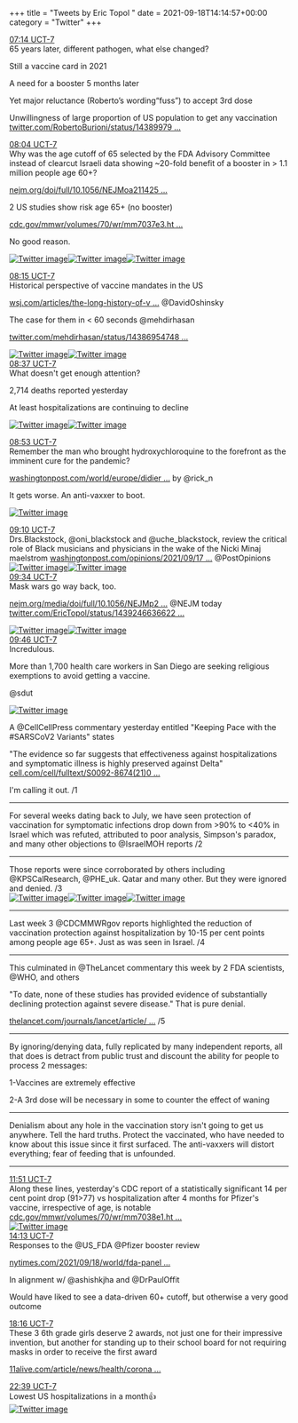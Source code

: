 +++
title = "Tweets by Eric Topol " 
date = 2021-09-18T14:14:57+00:00
category = "Twitter"
+++
<div class="tweet"> 
<div class="profile"> 
<a href="https://twitter.com/erictopol/status/1439231474130042882" target="_blank" rel="noreferer">07:14 UCT-7</a> 
</div> 
<div class="content"> 
65 years later, different pathogen, what else changed?

Still a vaccine card in 2021 

A need for a booster 5 months later

Yet major reluctance (Roberto’s wording“fuss”) to accept 3rd dose

Unwillingness of large proportion of US population to get any vaccination <a href="https://twitter.com/RobertoBurioni/status/1438997920041377800" target="_blank" rel="noreferer">twitter.com/RobertoBurioni/status/14389979 ...</a> 
</div> 
</div> 
<div class="tweet"> 
<div class="profile"> 
<a href="https://twitter.com/erictopol/status/1439243980248547332" target="_blank" rel="noreferer">08:04 UCT-7</a> 
</div> 
<div class="content"> 
Why was the age cutoff of 65 selected by the FDA Advisory Committee instead of clearcut Israeli data showing ~20-fold benefit of a booster in &gt; 1.1 million people age 60+?

<a href="https://www.nejm.org/doi/full/10.1056/NEJMoa2114255?query=featured_home" target="_blank" rel="noreferer">nejm.org/doi/full/10.1056/NEJMoa211425 ...</a> 


2 US studies show risk age 65+ (no booster)

<a href="https://www.cdc.gov/mmwr/volumes/70/wr/mm7037e3.htm?s_cid=mm7037e3_w" target="_blank" rel="noreferer">cdc.gov/mmwr/volumes/70/wr/mm7037e3.ht ...</a> 


No good reason. </div> 
<a href="/twitter/erictopol/images/E_k4qKEVkAAjOR1.jpg"  ><img src="/twitter/erictopol/images/E_k4qKEVkAAjOR1.jpg" alt="Twitter image" ></img></a><a href="/twitter/erictopol/images/E_k3I7OVcAsjItV.jpg"  ><img src="/twitter/erictopol/images/E_k3I7OVcAsjItV.jpg" alt="Twitter image" ></img></a><a href="/twitter/erictopol/images/E_k4ft-VEAUicXg.jpg"  ><img src="/twitter/erictopol/images/E_k4ft-VEAUicXg.jpg" alt="Twitter image" ></img></a></div> 
<div class="tweet"> 
<div class="profile"> 
<a href="https://twitter.com/erictopol/status/1439246636622835718" target="_blank" rel="noreferer">08:15 UCT-7</a> 
</div> 
<div class="content"> 
Historical perspective of vaccine mandates in the US

<a href="https://www.wsj.com/articles/the-long-history-of-vaccine-mandates-in-america-11631890699" target="_blank" rel="noreferer">wsj.com/articles/the-long-history-of-v ...</a> 
 @DavidOshinsky 

The case for them in &lt; 60 seconds @mehdirhasan 

<a href="https://twitter.com/mehdirhasan/status/1438695474836480002" target="_blank" rel="noreferer">twitter.com/mehdirhasan/status/14386954748 ...</a> 
 </div> 
<a href="/twitter/erictopol/images/E_k6fgLVgAQa8CW.jpg"  ><img src="/twitter/erictopol/images/E_k6fgLVgAQa8CW.jpg" alt="Twitter image" ></img></a><a href="/twitter/erictopol/images/E_k7IByVkAUaYNp.jpg"  ><img src="/twitter/erictopol/images/E_k7IByVkAUaYNp.jpg" alt="Twitter image" ></img></a></div> 
<div class="tweet"> 
<div class="profile"> 
<a href="https://twitter.com/erictopol/status/1439252274333708289" target="_blank" rel="noreferer">08:37 UCT-7</a> 
</div> 
<div class="content"> 
What doesn't get enough attention?

2,714 deaths reported yesterday



At least hospitalizations are continuing to decline </div> 
<a href="/twitter/erictopol/images/E_lATxVVgAMfX2O.jpg"  ><img src="/twitter/erictopol/images/E_lATxVVgAMfX2O.jpg" alt="Twitter image" ></img></a><a href="/twitter/erictopol/images/E_lAJqPVgAUi5HX.jpg"  ><img src="/twitter/erictopol/images/E_lAJqPVgAUi5HX.jpg" alt="Twitter image" ></img></a></div> 
<div class="tweet"> 
<div class="profile"> 
<a href="https://twitter.com/erictopol/status/1439256235719553027" target="_blank" rel="noreferer">08:53 UCT-7</a> 
</div> 
<div class="content"> 
Remember the man who brought hydroxychloroquine to the forefront as the imminent cure for the pandemic?

<a href="https://www.washingtonpost.com/world/europe/didier-raoult-hydroxychloroquine/2021/09/17/a56c5bd4-1574-11ec-a019-cb193b28aa73_story.html" target="_blank" rel="noreferer">washingtonpost.com/world/europe/didier ...</a> 
 by @rick_n 

It gets worse. An anti-vaxxer to boot. </div> 
<a href="/twitter/erictopol/images/E_lDhJ2UUAUn4kR.jpg"  ><img src="/twitter/erictopol/images/E_lDhJ2UUAUn4kR.jpg" alt="Twitter image" ></img></a></div> 
<div class="tweet"> 
<div class="profile"> 
<a href="https://twitter.com/erictopol/status/1439260647053664257" target="_blank" rel="noreferer">09:10 UCT-7</a> 
</div> 
<div class="content"> 
Drs.Blackstock, @oni_blackstock and @uche_blackstock, review the critical role of Black musicians and physicians in the wake of the Nicki Minaj maelstrom <a href="https://www.washingtonpost.com/opinions/2021/09/17/nicki-minaj-vaccine-tweet-covid-infertility-misinformation/" target="_blank" rel="noreferer">washingtonpost.com/opinions/2021/09/17 ...</a> 
 @PostOpinions </div> 
<a href="/twitter/erictopol/images/E_lF-q6UUAIU4vR.jpg"  ><img src="/twitter/erictopol/images/E_lF-q6UUAIU4vR.jpg" alt="Twitter image" ></img></a><a href="/twitter/erictopol/images/E_lGhq5UYA0egeg.jpg"  ><img src="/twitter/erictopol/images/E_lGhq5UYA0egeg.jpg" alt="Twitter image" ></img></a></div> 
<div class="tweet"> 
<div class="profile"> 
<a href="https://twitter.com/erictopol/status/1439266703427260417" target="_blank" rel="noreferer">09:34 UCT-7</a> 
</div> 
<div class="content"> 
Mask wars go way back, too.

<a href="https://www.nejm.org/media/doi/full/10.1056/NEJMp2112052" target="_blank" rel="noreferer">nejm.org/media/doi/full/10.1056/NEJMp2 ...</a> 
 @NEJM today  <a href="https://twitter.com/EricTopol/status/1439246636622835718" target="_blank" rel="noreferer">twitter.com/EricTopol/status/1439246636622 ...</a> 
</div> 
<a href="/twitter/erictopol/images/E_lNBvfVkAIPSz2.jpg"  ><img src="/twitter/erictopol/images/E_lNBvfVkAIPSz2.jpg" alt="Twitter image" ></img></a><a href="/twitter/erictopol/images/E_lNDzVVQAITyNq.jpg"  ><img src="/twitter/erictopol/images/E_lNDzVVQAITyNq.jpg" alt="Twitter image" ></img></a></div> 
<div class="tweet"> 
<div class="profile"> 
<a href="https://twitter.com/erictopol/status/1439269622767767564" target="_blank" rel="noreferer">09:46 UCT-7</a> 
</div> 
<div class="content"> 
Incredulous.

More than 1,700 health care workers in San Diego are seeking religious exemptions to avoid getting a vaccine.

@sdut </div> 
<a href="/twitter/erictopol/images/E_lPFC_UUAAqEmg.jpg"  ><img src="/twitter/erictopol/images/E_lPFC_UUAAqEmg.jpg" alt="Twitter image" ></img></a></div> 
<div class="thread"> 
<div class="thread-content"> 
A @CellCellPress commentary yesterday entitled "Keeping Pace with the #SARSCoV2 Variants" states 

"The evidence so far suggests that effectiveness against hospitalizations and symptomatic illness is highly preserved against Delta" <a href="https://www.cell.com/cell/fulltext/S0092-8674(21)01057-6" target="_blank" rel="noreferer">cell.com/cell/fulltext/S0092-8674(21)0 ...</a> 


I'm calling it out. /1</div> 
<hr><div class="thread-content"> 
For several weeks dating back to July, we have seen protection of vaccination for symptomatic infections drop down from &gt;90% to &lt;40% in Israel which was refuted, attributed to poor analysis, Simpson's paradox, and many other objections to @IsraelMOH reports /2</div> 
<hr><div class="thread-content"> 
Those reports were since corroborated by others including @KPSCalResearch, @PHE_uk. Qatar and many other. But they were ignored and denied. /3 </div> 
<a href="/twitter/erictopol/images/E_ljYZLUYAAqP0X.jpg"  ><img src="/twitter/erictopol/images/E_ljYZLUYAAqP0X.jpg" alt="Twitter image" ></img></a><a href="/twitter/erictopol/images/E_ljaeSUUAIiZIY.jpg"  ><img src="/twitter/erictopol/images/E_ljaeSUUAIiZIY.jpg" alt="Twitter image" ></img></a><a href="/twitter/erictopol/images/E_lj7UmUcAAkw7m.jpg"  ><img src="/twitter/erictopol/images/E_lj7UmUcAAkw7m.jpg" alt="Twitter image" ></img></a><hr><div class="thread-content"> 
Last week 3 @CDCMMWRgov reports highlighted the reduction of vaccination protection against hospitalization by 10-15 per cent points among people age 65+. Just as was seen in Israel. /4</div> 
<hr><div class="thread-content"> 
This culminated in @TheLancet commentary this week by 2 FDA scientists, @WHO, and others

"To date, none of these studies has provided evidence of substantially declining protection against severe disease." That is pure denial. 

<a href="https://www.thelancet.com/journals/lancet/article/PIIS0140-6736(21)02046-8/fulltext" target="_blank" rel="noreferer">thelancet.com/journals/lancet/article/ ...</a> 
 /5</div> 
<hr><div class="thread-content"> 
By ignoring/denying data, fully replicated by many independent reports, all that does is detract from public trust and discount the ability for people to process 2 messages: 

1-Vaccines are extremely effective

2-A 3rd dose will be necessary in some to counter the effect of waning</div> 
<hr><div class="thread-content"> 
Denialism about any hole in the vaccination story isn't going to get us anywhere. Tell the hard truths. Protect the vaccinated, who have needed to know about this issue since it first surfaced. The anti-vaxxers will distort everything; fear of feeding that is unfounded.</div> 
<hr><div class="profile"> 
<a href="https://twitter.com/erictopol/status/1439300993645092866" target="_blank" rel="noreferer">11:51 UCT-7</a> 
</div> 
<div class="content"> 
Along these lines, yesterday's CDC report of a statistically significant 14 per cent point drop (91&gt;77) vs hospitalization after 4 months for Pfizer's vaccine, irrespective of age, is notable <a href="https://www.cdc.gov/mmwr/volumes/70/wr/mm7038e1.htm?s_cid=mm7038e1_w" target="_blank" rel="noreferer">cdc.gov/mmwr/volumes/70/wr/mm7038e1.ht ...</a> 
 </div> 
<a href="/twitter/erictopol/images/E_lsDNAVUAEhzHT.jpg"  ><img src="/twitter/erictopol/images/E_lsDNAVUAEhzHT.jpg" alt="Twitter image" ></img></a></div> 
<div class="tweet"> 
<div class="profile"> 
<a href="https://twitter.com/erictopol/status/1439336871977312257" target="_blank" rel="noreferer">14:13 UCT-7</a> 
</div> 
<div class="content"> 
Responses to the @US_FDA @Pfizer booster review

<a href="https://www.nytimes.com/2021/09/18/world/fda-panel-boosters.html" target="_blank" rel="noreferer">nytimes.com/2021/09/18/world/fda-panel ...</a> 


In alignment w/ @ashishkjha and @DrPaulOffit 

Would have liked to see a data-driven 60+ cutoff, but otherwise a very good outcome</div> 
</div> 
<div class="tweet"> 
<div class="profile"> 
<a href="https://twitter.com/erictopol/status/1439398078780375042" target="_blank" rel="noreferer">18:16 UCT-7</a> 
</div> 
<div class="content"> 
These 3 6th grade girls deserve 2 awards, not just one for their impressive invention, but another for standing up to their school board for not requiring masks in order  to receive the first award 

<a href="https://www.11alive.com/article/news/health/coronavirus/cobb-county-6th-graders-skip-school-board-recognition-after-mask-request-was-denied/85-2db033ca-c4e6-4fe6-b368-ddc878646946" target="_blank" rel="noreferer">11alive.com/article/news/health/corona ...</a> 
</div> 
</div> 
<div class="tweet"> 
<div class="profile"> 
<a href="https://twitter.com/erictopol/status/1439464229782781958" target="_blank" rel="noreferer">22:39 UCT-7</a> 
</div> 
<div class="content"> 
Lowest US hospitalizations in a month👍 </div> 
<a href="/twitter/erictopol/images/E_oA6QRVQAMi6vq.jpg"  ><img src="/twitter/erictopol/images/E_oA6QRVQAMi6vq.jpg" alt="Twitter image" ></img></a></div> 


